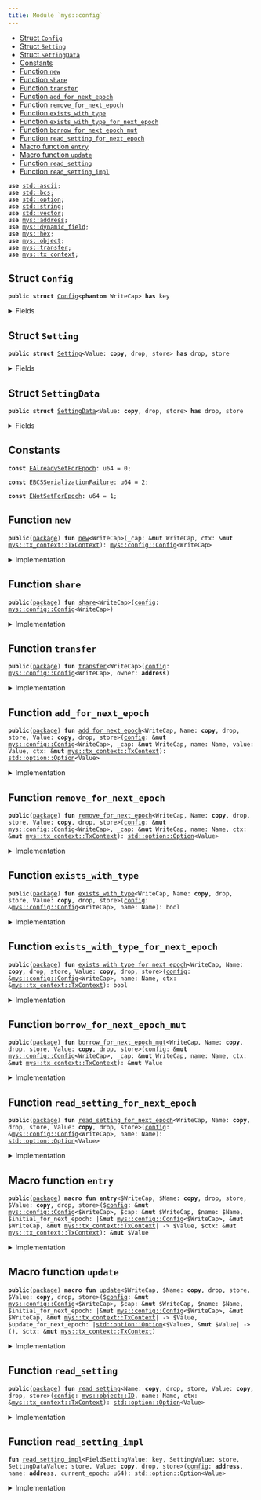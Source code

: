```yaml
---
title: Module `mys::config`
---
```




-  [Struct `Config`](#mys_config_Config)
-  [Struct `Setting`](#mys_config_Setting)
-  [Struct `SettingData`](#mys_config_SettingData)
-  [Constants](#@Constants_0)
-  [Function `new`](#mys_config_new)
-  [Function `share`](#mys_config_share)
-  [Function `transfer`](#mys_config_transfer)
-  [Function `add_for_next_epoch`](#mys_config_add_for_next_epoch)
-  [Function `remove_for_next_epoch`](#mys_config_remove_for_next_epoch)
-  [Function `exists_with_type`](#mys_config_exists_with_type)
-  [Function `exists_with_type_for_next_epoch`](#mys_config_exists_with_type_for_next_epoch)
-  [Function `borrow_for_next_epoch_mut`](#mys_config_borrow_for_next_epoch_mut)
-  [Function `read_setting_for_next_epoch`](#mys_config_read_setting_for_next_epoch)
-  [Macro function `entry`](#mys_config_entry)
-  [Macro function `update`](#mys_config_update)
-  [Function `read_setting`](#mys_config_read_setting)
-  [Function `read_setting_impl`](#mys_config_read_setting_impl)


<pre><code><b>use</b> <a href="../std/ascii.md#std_ascii">std::ascii</a>;
<b>use</b> <a href="../std/bcs.md#std_bcs">std::bcs</a>;
<b>use</b> <a href="../std/option.md#std_option">std::option</a>;
<b>use</b> <a href="../std/string.md#std_string">std::string</a>;
<b>use</b> <a href="../std/vector.md#std_vector">std::vector</a>;
<b>use</b> <a href="../mys/address.md#mys_address">mys::address</a>;
<b>use</b> <a href="../mys/dynamic_field.md#mys_dynamic_field">mys::dynamic_field</a>;
<b>use</b> <a href="../mys/hex.md#mys_hex">mys::hex</a>;
<b>use</b> <a href="../mys/object.md#mys_object">mys::object</a>;
<b>use</b> <a href="../mys/transfer.md#mys_transfer">mys::transfer</a>;
<b>use</b> <a href="../mys/tx_context.md#mys_tx_context">mys::tx_context</a>;
</code></pre>



<a name="mys_config_Config"></a>

## Struct `Config`



<pre><code><b>public</b> <b>struct</b> <a href="../mys/config.md#mys_config_Config">Config</a>&lt;<b>phantom</b> WriteCap&gt; <b>has</b> key
</code></pre>



<details>
<summary>Fields</summary>


<dl>
<dt>
<code>id: <a href="../mys/object.md#mys_object_UID">mys::object::UID</a></code>
</dt>
<dd>
</dd>
</dl>


</details>

<a name="mys_config_Setting"></a>

## Struct `Setting`



<pre><code><b>public</b> <b>struct</b> <a href="../mys/config.md#mys_config_Setting">Setting</a>&lt;Value: <b>copy</b>, drop, store&gt; <b>has</b> drop, store
</code></pre>



<details>
<summary>Fields</summary>


<dl>
<dt>
<code>data: <a href="../std/option.md#std_option_Option">std::option::Option</a>&lt;<a href="../mys/config.md#mys_config_SettingData">mys::config::SettingData</a>&lt;Value&gt;&gt;</code>
</dt>
<dd>
</dd>
</dl>


</details>

<a name="mys_config_SettingData"></a>

## Struct `SettingData`



<pre><code><b>public</b> <b>struct</b> <a href="../mys/config.md#mys_config_SettingData">SettingData</a>&lt;Value: <b>copy</b>, drop, store&gt; <b>has</b> drop, store
</code></pre>



<details>
<summary>Fields</summary>


<dl>
<dt>
<code>newer_value_epoch: u64</code>
</dt>
<dd>
</dd>
<dt>
<code>newer_value: <a href="../std/option.md#std_option_Option">std::option::Option</a>&lt;Value&gt;</code>
</dt>
<dd>
</dd>
<dt>
<code>older_value_opt: <a href="../std/option.md#std_option_Option">std::option::Option</a>&lt;Value&gt;</code>
</dt>
<dd>
</dd>
</dl>


</details>

<a name="@Constants_0"></a>

## Constants


<a name="mys_config_EAlreadySetForEpoch"></a>



<pre><code><b>const</b> <a href="../mys/config.md#mys_config_EAlreadySetForEpoch">EAlreadySetForEpoch</a>: u64 = 0;
</code></pre>



<a name="mys_config_EBCSSerializationFailure"></a>



<pre><code><b>const</b> <a href="../mys/config.md#mys_config_EBCSSerializationFailure">EBCSSerializationFailure</a>: u64 = 2;
</code></pre>



<a name="mys_config_ENotSetForEpoch"></a>



<pre><code><b>const</b> <a href="../mys/config.md#mys_config_ENotSetForEpoch">ENotSetForEpoch</a>: u64 = 1;
</code></pre>



<a name="mys_config_new"></a>

## Function `new`



<pre><code><b>public</b>(<a href="../mys/package.md#mys_package">package</a>) <b>fun</b> <a href="../mys/config.md#mys_config_new">new</a>&lt;WriteCap&gt;(_cap: &<b>mut</b> WriteCap, ctx: &<b>mut</b> <a href="../mys/tx_context.md#mys_tx_context_TxContext">mys::tx_context::TxContext</a>): <a href="../mys/config.md#mys_config_Config">mys::config::Config</a>&lt;WriteCap&gt;
</code></pre>



<details>
<summary>Implementation</summary>


<pre><code><b>public</b>(<a href="../mys/package.md#mys_package">package</a>) <b>fun</b> <a href="../mys/config.md#mys_config_new">new</a>&lt;WriteCap&gt;(_cap: &<b>mut</b> WriteCap, ctx: &<b>mut</b> TxContext): <a href="../mys/config.md#mys_config_Config">Config</a>&lt;WriteCap&gt; {
    <a href="../mys/config.md#mys_config_Config">Config</a>&lt;WriteCap&gt; { id: <a href="../mys/object.md#mys_object_new">object::new</a>(ctx) }
}
</code></pre>



</details>

<a name="mys_config_share"></a>

## Function `share`



<pre><code><b>public</b>(<a href="../mys/package.md#mys_package">package</a>) <b>fun</b> <a href="../mys/config.md#mys_config_share">share</a>&lt;WriteCap&gt;(<a href="../mys/config.md#mys_config">config</a>: <a href="../mys/config.md#mys_config_Config">mys::config::Config</a>&lt;WriteCap&gt;)
</code></pre>



<details>
<summary>Implementation</summary>


<pre><code><b>public</b>(<a href="../mys/package.md#mys_package">package</a>) <b>fun</b> <a href="../mys/config.md#mys_config_share">share</a>&lt;WriteCap&gt;(<a href="../mys/config.md#mys_config">config</a>: <a href="../mys/config.md#mys_config_Config">Config</a>&lt;WriteCap&gt;) {
    <a href="../mys/transfer.md#mys_transfer_share_object">transfer::share_object</a>(<a href="../mys/config.md#mys_config">config</a>)
}
</code></pre>



</details>

<a name="mys_config_transfer"></a>

## Function `transfer`



<pre><code><b>public</b>(<a href="../mys/package.md#mys_package">package</a>) <b>fun</b> <a href="../mys/transfer.md#mys_transfer">transfer</a>&lt;WriteCap&gt;(<a href="../mys/config.md#mys_config">config</a>: <a href="../mys/config.md#mys_config_Config">mys::config::Config</a>&lt;WriteCap&gt;, owner: <b>address</b>)
</code></pre>



<details>
<summary>Implementation</summary>


<pre><code><b>public</b>(<a href="../mys/package.md#mys_package">package</a>) <b>fun</b> <a href="../mys/transfer.md#mys_transfer">transfer</a>&lt;WriteCap&gt;(<a href="../mys/config.md#mys_config">config</a>: <a href="../mys/config.md#mys_config_Config">Config</a>&lt;WriteCap&gt;, owner: <b>address</b>) {
    <a href="../mys/transfer.md#mys_transfer_transfer">transfer::transfer</a>(<a href="../mys/config.md#mys_config">config</a>, owner)
}
</code></pre>



</details>

<a name="mys_config_add_for_next_epoch"></a>

## Function `add_for_next_epoch`



<pre><code><b>public</b>(<a href="../mys/package.md#mys_package">package</a>) <b>fun</b> <a href="../mys/config.md#mys_config_add_for_next_epoch">add_for_next_epoch</a>&lt;WriteCap, Name: <b>copy</b>, drop, store, Value: <b>copy</b>, drop, store&gt;(<a href="../mys/config.md#mys_config">config</a>: &<b>mut</b> <a href="../mys/config.md#mys_config_Config">mys::config::Config</a>&lt;WriteCap&gt;, _cap: &<b>mut</b> WriteCap, name: Name, value: Value, ctx: &<b>mut</b> <a href="../mys/tx_context.md#mys_tx_context_TxContext">mys::tx_context::TxContext</a>): <a href="../std/option.md#std_option_Option">std::option::Option</a>&lt;Value&gt;
</code></pre>



<details>
<summary>Implementation</summary>


<pre><code><b>public</b>(<a href="../mys/package.md#mys_package">package</a>) <b>fun</b> <a href="../mys/config.md#mys_config_add_for_next_epoch">add_for_next_epoch</a>&lt;
    WriteCap,
    Name: <b>copy</b> + drop + store,
    Value: <b>copy</b> + drop + store,
&gt;(
    <a href="../mys/config.md#mys_config">config</a>: &<b>mut</b> <a href="../mys/config.md#mys_config_Config">Config</a>&lt;WriteCap&gt;,
    _cap: &<b>mut</b> WriteCap,
    name: Name,
    value: Value,
    ctx: &<b>mut</b> TxContext,
): Option&lt;Value&gt; {
    <b>let</b> epoch = ctx.epoch();
    <b>if</b> (!field::exists_(&<a href="../mys/config.md#mys_config">config</a>.id, name)) {
        <b>let</b> sobj = <a href="../mys/config.md#mys_config_Setting">Setting</a> {
            data: option::some(<a href="../mys/config.md#mys_config_SettingData">SettingData</a> {
                newer_value_epoch: epoch,
                newer_value: option::some(value),
                older_value_opt: option::none(),
            }),
        };
        field::add(&<b>mut</b> <a href="../mys/config.md#mys_config">config</a>.id, name, sobj);
        option::none()
    } <b>else</b> {
        <b>let</b> sobj: &<b>mut</b> <a href="../mys/config.md#mys_config_Setting">Setting</a>&lt;Value&gt; = field::borrow_mut(&<b>mut</b> <a href="../mys/config.md#mys_config">config</a>.id, name);
        <b>let</b> <a href="../mys/config.md#mys_config_SettingData">SettingData</a> {
            newer_value_epoch,
            newer_value,
            older_value_opt,
        } = sobj.data.extract();
        <b>let</b> (older_value_opt, removed_value) =
            <b>if</b> (epoch &gt; newer_value_epoch) {
                // <b>if</b> the `newer_value` is <b>for</b> a previous epoch, <b>move</b> it to `older_value_opt`
                (<b>move</b> newer_value, <b>move</b> older_value_opt)
            } <b>else</b> {
                // the current epoch cannot be less than the `newer_value_epoch`
                <b>assert</b>!(epoch == newer_value_epoch);
                // <b>if</b> the `newer_value` is <b>for</b> the current epoch, then the option must be `none`
                <b>assert</b>!(newer_value.is_none(), <a href="../mys/config.md#mys_config_EAlreadySetForEpoch">EAlreadySetForEpoch</a>);
                (<b>move</b> older_value_opt, option::none())
            };
        sobj.data.fill(<a href="../mys/config.md#mys_config_SettingData">SettingData</a> {
            newer_value_epoch: epoch,
            newer_value: option::some(value),
            older_value_opt,
        });
        removed_value
    }
}
</code></pre>



</details>

<a name="mys_config_remove_for_next_epoch"></a>

## Function `remove_for_next_epoch`



<pre><code><b>public</b>(<a href="../mys/package.md#mys_package">package</a>) <b>fun</b> <a href="../mys/config.md#mys_config_remove_for_next_epoch">remove_for_next_epoch</a>&lt;WriteCap, Name: <b>copy</b>, drop, store, Value: <b>copy</b>, drop, store&gt;(<a href="../mys/config.md#mys_config">config</a>: &<b>mut</b> <a href="../mys/config.md#mys_config_Config">mys::config::Config</a>&lt;WriteCap&gt;, _cap: &<b>mut</b> WriteCap, name: Name, ctx: &<b>mut</b> <a href="../mys/tx_context.md#mys_tx_context_TxContext">mys::tx_context::TxContext</a>): <a href="../std/option.md#std_option_Option">std::option::Option</a>&lt;Value&gt;
</code></pre>



<details>
<summary>Implementation</summary>


<pre><code><b>public</b>(<a href="../mys/package.md#mys_package">package</a>) <b>fun</b> <a href="../mys/config.md#mys_config_remove_for_next_epoch">remove_for_next_epoch</a>&lt;
    WriteCap,
    Name: <b>copy</b> + drop + store,
    Value: <b>copy</b> + drop + store,
&gt;(
    <a href="../mys/config.md#mys_config">config</a>: &<b>mut</b> <a href="../mys/config.md#mys_config_Config">Config</a>&lt;WriteCap&gt;,
    _cap: &<b>mut</b> WriteCap,
    name: Name,
    ctx: &<b>mut</b> TxContext,
): Option&lt;Value&gt; {
    <b>let</b> epoch = ctx.epoch();
    <b>if</b> (!field::exists_(&<a href="../mys/config.md#mys_config">config</a>.id, name)) <b>return</b> option::none();
    <b>let</b> sobj: &<b>mut</b> <a href="../mys/config.md#mys_config_Setting">Setting</a>&lt;Value&gt; = field::borrow_mut(&<b>mut</b> <a href="../mys/config.md#mys_config">config</a>.id, name);
    <b>let</b> <a href="../mys/config.md#mys_config_SettingData">SettingData</a> {
        newer_value_epoch,
        newer_value,
        older_value_opt,
    } = sobj.data.extract();
    <b>let</b> (older_value_opt, removed_value) =
        <b>if</b> (epoch &gt; newer_value_epoch) {
            // <b>if</b> the `newer_value` is <b>for</b> a previous epoch, <b>move</b> it to `older_value_opt`
            (<b>move</b> newer_value, option::none())
        } <b>else</b> {
            // the current epoch cannot be less than the `newer_value_epoch`
            <b>assert</b>!(epoch == newer_value_epoch);
            (<b>move</b> older_value_opt, <b>move</b> newer_value)
        };
    <b>let</b> older_value_opt_is_none = older_value_opt.is_none();
    sobj.data.fill(<a href="../mys/config.md#mys_config_SettingData">SettingData</a> {
        newer_value_epoch: epoch,
        newer_value: option::none(),
        older_value_opt,
    });
    <b>if</b> (older_value_opt_is_none) {
        field::remove&lt;_, <a href="../mys/config.md#mys_config_Setting">Setting</a>&lt;Value&gt;&gt;(&<b>mut</b> <a href="../mys/config.md#mys_config">config</a>.id, name);
    };
    removed_value
}
</code></pre>



</details>

<a name="mys_config_exists_with_type"></a>

## Function `exists_with_type`



<pre><code><b>public</b>(<a href="../mys/package.md#mys_package">package</a>) <b>fun</b> <a href="../mys/config.md#mys_config_exists_with_type">exists_with_type</a>&lt;WriteCap, Name: <b>copy</b>, drop, store, Value: <b>copy</b>, drop, store&gt;(<a href="../mys/config.md#mys_config">config</a>: &<a href="../mys/config.md#mys_config_Config">mys::config::Config</a>&lt;WriteCap&gt;, name: Name): bool
</code></pre>



<details>
<summary>Implementation</summary>


<pre><code><b>public</b>(<a href="../mys/package.md#mys_package">package</a>) <b>fun</b> <a href="../mys/config.md#mys_config_exists_with_type">exists_with_type</a>&lt;
    WriteCap,
    Name: <b>copy</b> + drop + store,
    Value: <b>copy</b> + drop + store,
&gt;(
    <a href="../mys/config.md#mys_config">config</a>: &<a href="../mys/config.md#mys_config_Config">Config</a>&lt;WriteCap&gt;,
    name: Name,
): bool {
    field::exists_with_type&lt;_, <a href="../mys/config.md#mys_config_Setting">Setting</a>&lt;Value&gt;&gt;(&<a href="../mys/config.md#mys_config">config</a>.id, name)
}
</code></pre>



</details>

<a name="mys_config_exists_with_type_for_next_epoch"></a>

## Function `exists_with_type_for_next_epoch`



<pre><code><b>public</b>(<a href="../mys/package.md#mys_package">package</a>) <b>fun</b> <a href="../mys/config.md#mys_config_exists_with_type_for_next_epoch">exists_with_type_for_next_epoch</a>&lt;WriteCap, Name: <b>copy</b>, drop, store, Value: <b>copy</b>, drop, store&gt;(<a href="../mys/config.md#mys_config">config</a>: &<a href="../mys/config.md#mys_config_Config">mys::config::Config</a>&lt;WriteCap&gt;, name: Name, ctx: &<a href="../mys/tx_context.md#mys_tx_context_TxContext">mys::tx_context::TxContext</a>): bool
</code></pre>



<details>
<summary>Implementation</summary>


<pre><code><b>public</b>(<a href="../mys/package.md#mys_package">package</a>) <b>fun</b> <a href="../mys/config.md#mys_config_exists_with_type_for_next_epoch">exists_with_type_for_next_epoch</a>&lt;
    WriteCap,
    Name: <b>copy</b> + drop + store,
    Value: <b>copy</b> + drop + store,
&gt;(
    <a href="../mys/config.md#mys_config">config</a>: &<a href="../mys/config.md#mys_config_Config">Config</a>&lt;WriteCap&gt;,
    name: Name,
    ctx: &TxContext,
): bool {
    field::exists_with_type&lt;_, <a href="../mys/config.md#mys_config_Setting">Setting</a>&lt;Value&gt;&gt;(&<a href="../mys/config.md#mys_config">config</a>.id, name) && {
        <b>let</b> epoch = ctx.epoch();
        <b>let</b> sobj: &<a href="../mys/config.md#mys_config_Setting">Setting</a>&lt;Value&gt; = field::borrow(&<a href="../mys/config.md#mys_config">config</a>.id, name);
        epoch == sobj.data.<a href="../mys/borrow.md#mys_borrow">borrow</a>().newer_value_epoch &&
        sobj.data.<a href="../mys/borrow.md#mys_borrow">borrow</a>().newer_value.is_some()
    }
}
</code></pre>



</details>

<a name="mys_config_borrow_for_next_epoch_mut"></a>

## Function `borrow_for_next_epoch_mut`



<pre><code><b>public</b>(<a href="../mys/package.md#mys_package">package</a>) <b>fun</b> <a href="../mys/config.md#mys_config_borrow_for_next_epoch_mut">borrow_for_next_epoch_mut</a>&lt;WriteCap, Name: <b>copy</b>, drop, store, Value: <b>copy</b>, drop, store&gt;(<a href="../mys/config.md#mys_config">config</a>: &<b>mut</b> <a href="../mys/config.md#mys_config_Config">mys::config::Config</a>&lt;WriteCap&gt;, _cap: &<b>mut</b> WriteCap, name: Name, ctx: &<b>mut</b> <a href="../mys/tx_context.md#mys_tx_context_TxContext">mys::tx_context::TxContext</a>): &<b>mut</b> Value
</code></pre>



<details>
<summary>Implementation</summary>


<pre><code><b>public</b>(<a href="../mys/package.md#mys_package">package</a>) <b>fun</b> <a href="../mys/config.md#mys_config_borrow_for_next_epoch_mut">borrow_for_next_epoch_mut</a>&lt;
    WriteCap,
    Name: <b>copy</b> + drop + store,
    Value: <b>copy</b> + drop + store,
&gt;(
    <a href="../mys/config.md#mys_config">config</a>: &<b>mut</b> <a href="../mys/config.md#mys_config_Config">Config</a>&lt;WriteCap&gt;,
    _cap: &<b>mut</b> WriteCap,
    name: Name,
    ctx: &<b>mut</b> TxContext,
): &<b>mut</b> Value {
    <b>let</b> epoch = ctx.epoch();
    <b>let</b> sobj: &<b>mut</b> <a href="../mys/config.md#mys_config_Setting">Setting</a>&lt;Value&gt; = field::borrow_mut(&<b>mut</b> <a href="../mys/config.md#mys_config">config</a>.id, name);
    <b>let</b> data = sobj.data.borrow_mut();
    <b>assert</b>!(data.newer_value_epoch == epoch, <a href="../mys/config.md#mys_config_ENotSetForEpoch">ENotSetForEpoch</a>);
    <b>assert</b>!(data.newer_value.is_some(), <a href="../mys/config.md#mys_config_ENotSetForEpoch">ENotSetForEpoch</a>);
    data.newer_value.borrow_mut()
}
</code></pre>



</details>

<a name="mys_config_read_setting_for_next_epoch"></a>

## Function `read_setting_for_next_epoch`



<pre><code><b>public</b>(<a href="../mys/package.md#mys_package">package</a>) <b>fun</b> <a href="../mys/config.md#mys_config_read_setting_for_next_epoch">read_setting_for_next_epoch</a>&lt;WriteCap, Name: <b>copy</b>, drop, store, Value: <b>copy</b>, drop, store&gt;(<a href="../mys/config.md#mys_config">config</a>: &<a href="../mys/config.md#mys_config_Config">mys::config::Config</a>&lt;WriteCap&gt;, name: Name): <a href="../std/option.md#std_option_Option">std::option::Option</a>&lt;Value&gt;
</code></pre>



<details>
<summary>Implementation</summary>


<pre><code><b>public</b>(<a href="../mys/package.md#mys_package">package</a>) <b>fun</b> <a href="../mys/config.md#mys_config_read_setting_for_next_epoch">read_setting_for_next_epoch</a>&lt;
    WriteCap,
    Name: <b>copy</b> + drop + store,
    Value: <b>copy</b> + drop + store,
&gt;(
    <a href="../mys/config.md#mys_config">config</a>: &<a href="../mys/config.md#mys_config_Config">Config</a>&lt;WriteCap&gt;,
    name: Name,
): Option&lt;Value&gt; {
    <b>if</b> (!field::exists_with_type&lt;_, <a href="../mys/config.md#mys_config_Setting">Setting</a>&lt;Value&gt;&gt;(&<a href="../mys/config.md#mys_config">config</a>.id, name)) <b>return</b> option::none();
    <b>let</b> sobj: &<a href="../mys/config.md#mys_config_Setting">Setting</a>&lt;Value&gt; = field::borrow(&<a href="../mys/config.md#mys_config">config</a>.id, name);
    <b>let</b> data = sobj.data.<a href="../mys/borrow.md#mys_borrow">borrow</a>();
    data.newer_value
}
</code></pre>



</details>

<a name="mys_config_entry"></a>

## Macro function `entry`



<pre><code><b>public</b>(<a href="../mys/package.md#mys_package">package</a>) <b>macro</b> <b>fun</b> <b>entry</b>&lt;$WriteCap, $Name: <b>copy</b>, drop, store, $Value: <b>copy</b>, drop, store&gt;($<a href="../mys/config.md#mys_config">config</a>: &<b>mut</b> <a href="../mys/config.md#mys_config_Config">mys::config::Config</a>&lt;$WriteCap&gt;, $cap: &<b>mut</b> $WriteCap, $name: $Name, $initial_for_next_epoch: |&<b>mut</b> <a href="../mys/config.md#mys_config_Config">mys::config::Config</a>&lt;$WriteCap&gt;, &<b>mut</b> $WriteCap, &<b>mut</b> <a href="../mys/tx_context.md#mys_tx_context_TxContext">mys::tx_context::TxContext</a>| -&gt; $Value, $ctx: &<b>mut</b> <a href="../mys/tx_context.md#mys_tx_context_TxContext">mys::tx_context::TxContext</a>): &<b>mut</b> $Value
</code></pre>



<details>
<summary>Implementation</summary>


<pre><code><b>public</b>(<a href="../mys/package.md#mys_package">package</a>) <b>macro</b> <b>fun</b> <b>entry</b>&lt;
    $WriteCap,
    $Name: <b>copy</b> + drop + store,
    $Value: <b>copy</b> + drop + store,
&gt;(
    $<a href="../mys/config.md#mys_config">config</a>: &<b>mut</b> <a href="../mys/config.md#mys_config_Config">Config</a>&lt;$WriteCap&gt;,
    $cap: &<b>mut</b> $WriteCap,
    $name: $Name,
    $initial_for_next_epoch: |&<b>mut</b> <a href="../mys/config.md#mys_config_Config">Config</a>&lt;$WriteCap&gt;, &<b>mut</b> $WriteCap, &<b>mut</b> TxContext| -&gt; $Value,
    $ctx: &<b>mut</b> TxContext,
): &<b>mut</b> $Value {
    <b>let</b> <a href="../mys/config.md#mys_config">config</a> = $<a href="../mys/config.md#mys_config">config</a>;
    <b>let</b> cap = $cap;
    <b>let</b> name = $name;
    <b>let</b> ctx = $ctx;
    <b>if</b> (!<a href="../mys/config.md#mys_config">config</a>.<a href="../mys/config.md#mys_config_exists_with_type_for_next_epoch">exists_with_type_for_next_epoch</a>&lt;_, _, $Value&gt;(name, ctx)) {
        <b>let</b> initial = $initial_for_next_epoch(<a href="../mys/config.md#mys_config">config</a>, cap, ctx);
        <a href="../mys/config.md#mys_config">config</a>.<a href="../mys/config.md#mys_config_add_for_next_epoch">add_for_next_epoch</a>(cap, name, initial, ctx);
    };
    <a href="../mys/config.md#mys_config">config</a>.<a href="../mys/config.md#mys_config_borrow_for_next_epoch_mut">borrow_for_next_epoch_mut</a>(cap, name, ctx)
}
</code></pre>



</details>

<a name="mys_config_update"></a>

## Macro function `update`



<pre><code><b>public</b>(<a href="../mys/package.md#mys_package">package</a>) <b>macro</b> <b>fun</b> <a href="../mys/config.md#mys_config_update">update</a>&lt;$WriteCap, $Name: <b>copy</b>, drop, store, $Value: <b>copy</b>, drop, store&gt;($<a href="../mys/config.md#mys_config">config</a>: &<b>mut</b> <a href="../mys/config.md#mys_config_Config">mys::config::Config</a>&lt;$WriteCap&gt;, $cap: &<b>mut</b> $WriteCap, $name: $Name, $initial_for_next_epoch: |&<b>mut</b> <a href="../mys/config.md#mys_config_Config">mys::config::Config</a>&lt;$WriteCap&gt;, &<b>mut</b> $WriteCap, &<b>mut</b> <a href="../mys/tx_context.md#mys_tx_context_TxContext">mys::tx_context::TxContext</a>| -&gt; $Value, $update_for_next_epoch: |<a href="../std/option.md#std_option_Option">std::option::Option</a>&lt;$Value&gt;, &<b>mut</b> $Value| -&gt; (), $ctx: &<b>mut</b> <a href="../mys/tx_context.md#mys_tx_context_TxContext">mys::tx_context::TxContext</a>)
</code></pre>



<details>
<summary>Implementation</summary>


<pre><code><b>public</b>(<a href="../mys/package.md#mys_package">package</a>) <b>macro</b> <b>fun</b> <a href="../mys/config.md#mys_config_update">update</a>&lt;
    $WriteCap,
    $Name: <b>copy</b> + drop + store,
    $Value: <b>copy</b> + drop + store,
&gt;(
    $<a href="../mys/config.md#mys_config">config</a>: &<b>mut</b> <a href="../mys/config.md#mys_config_Config">Config</a>&lt;$WriteCap&gt;,
    $cap: &<b>mut</b> $WriteCap,
    $name: $Name,
    $initial_for_next_epoch: |&<b>mut</b> <a href="../mys/config.md#mys_config_Config">Config</a>&lt;$WriteCap&gt;, &<b>mut</b> $WriteCap, &<b>mut</b> TxContext| -&gt; $Value,
    $update_for_next_epoch: |Option&lt;$Value&gt;, &<b>mut</b> $Value|,
    $ctx: &<b>mut</b> TxContext,
) {
    <b>let</b> <a href="../mys/config.md#mys_config">config</a> = $<a href="../mys/config.md#mys_config">config</a>;
    <b>let</b> cap = $cap;
    <b>let</b> name = $name;
    <b>let</b> ctx = $ctx;
    <b>let</b> old_value_opt =
        <b>if</b> (!<a href="../mys/config.md#mys_config">config</a>.<a href="../mys/config.md#mys_config_exists_with_type_for_next_epoch">exists_with_type_for_next_epoch</a>&lt;_, _, $Value&gt;(name, ctx)) {
            <b>let</b> initial = $initial_for_next_epoch(<a href="../mys/config.md#mys_config">config</a>, cap, ctx);
            <a href="../mys/config.md#mys_config">config</a>.<a href="../mys/config.md#mys_config_add_for_next_epoch">add_for_next_epoch</a>(cap, name, initial, ctx)
        } <b>else</b> {
            option::none()
        };
    $update_for_next_epoch(old_value_opt, <a href="../mys/config.md#mys_config">config</a>.<a href="../mys/config.md#mys_config_borrow_for_next_epoch_mut">borrow_for_next_epoch_mut</a>(cap, name, ctx));
}
</code></pre>



</details>

<a name="mys_config_read_setting"></a>

## Function `read_setting`



<pre><code><b>public</b>(<a href="../mys/package.md#mys_package">package</a>) <b>fun</b> <a href="../mys/config.md#mys_config_read_setting">read_setting</a>&lt;Name: <b>copy</b>, drop, store, Value: <b>copy</b>, drop, store&gt;(<a href="../mys/config.md#mys_config">config</a>: <a href="../mys/object.md#mys_object_ID">mys::object::ID</a>, name: Name, ctx: &<a href="../mys/tx_context.md#mys_tx_context_TxContext">mys::tx_context::TxContext</a>): <a href="../std/option.md#std_option_Option">std::option::Option</a>&lt;Value&gt;
</code></pre>



<details>
<summary>Implementation</summary>


<pre><code><b>public</b>(<a href="../mys/package.md#mys_package">package</a>) <b>fun</b> <a href="../mys/config.md#mys_config_read_setting">read_setting</a>&lt;Name: <b>copy</b> + drop + store, Value: <b>copy</b> + drop + store&gt;(
    <a href="../mys/config.md#mys_config">config</a>: ID,
    name: Name,
    ctx: &TxContext,
): Option&lt;Value&gt; {
    <b>use</b> <a href="../mys/dynamic_field.md#mys_dynamic_field_Field">mys::dynamic_field::Field</a>;
    <b>let</b> config_id = <a href="../mys/config.md#mys_config">config</a>.to_address();
    <b>let</b> setting_df = field::hash_type_and_key(config_id, name);
    <a href="../mys/config.md#mys_config_read_setting_impl">read_setting_impl</a>&lt;Field&lt;Name, <a href="../mys/config.md#mys_config_Setting">Setting</a>&lt;Value&gt;&gt;, <a href="../mys/config.md#mys_config_Setting">Setting</a>&lt;Value&gt;, <a href="../mys/config.md#mys_config_SettingData">SettingData</a>&lt;Value&gt;, Value&gt;(
        config_id,
        setting_df,
        ctx.epoch(),
    )
}
</code></pre>



</details>

<a name="mys_config_read_setting_impl"></a>

## Function `read_setting_impl`



<pre><code><b>fun</b> <a href="../mys/config.md#mys_config_read_setting_impl">read_setting_impl</a>&lt;FieldSettingValue: key, SettingValue: store, SettingDataValue: store, Value: <b>copy</b>, drop, store&gt;(<a href="../mys/config.md#mys_config">config</a>: <b>address</b>, name: <b>address</b>, current_epoch: u64): <a href="../std/option.md#std_option_Option">std::option::Option</a>&lt;Value&gt;
</code></pre>



<details>
<summary>Implementation</summary>


<pre><code><b>native</b> <b>fun</b> <a href="../mys/config.md#mys_config_read_setting_impl">read_setting_impl</a>&lt;
    FieldSettingValue: key,
    SettingValue: store,
    SettingDataValue: store,
    Value: <b>copy</b> + drop + store,
&gt;(
    <a href="../mys/config.md#mys_config">config</a>: <b>address</b>,
    name: <b>address</b>,
    current_epoch: u64,
): Option&lt;Value&gt;;
</code></pre>



</details>
